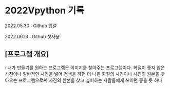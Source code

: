 # 2022Vpython 기록

2022.05.30
: Github 입갤

2022.06.13
: Github 첫사용

## [프로그램 개요]
: 내가 만들기를 원하는 프로그램은 이미지를 찾아주는 프로그램이다. 화질이 좋지 않은 사진이나 일반적인 사진을 넣어 검색을 하면 더 나은 화질의 사진이나 사진의 원본을 찾아오는 프로그램으로써 사진의 원본을 찾고 싶어하는 사람들에게 쓰이면 좋을 듯 하다

